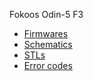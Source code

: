 Fokoos Odin-5 F3  
  
  - [Firmwares](./firmware)
  - [Schematics](./schematics)
  - [STLs](./stl)
  - [Error codes](./errorcodes)

